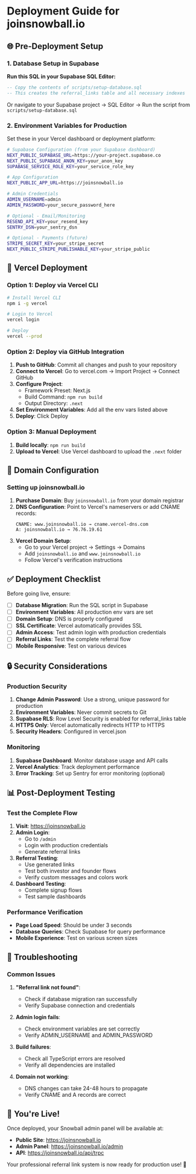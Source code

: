 # Deployment Guide for joinsnowball.io

## 🌐 Pre-Deployment Setup

### 1. Database Setup in Supabase

**Run this SQL in your Supabase SQL Editor:**

```sql
-- Copy the contents of scripts/setup-database.sql
-- This creates the referral_links table and all necessary indexes
```

Or navigate to your Supabase project → SQL Editor → Run the script from `scripts/setup-database.sql`

### 2. Environment Variables for Production

Set these in your Vercel dashboard or deployment platform:

```bash
# Supabase Configuration (from your Supabase dashboard)
NEXT_PUBLIC_SUPABASE_URL=https://your-project.supabase.co
NEXT_PUBLIC_SUPABASE_ANON_KEY=your_anon_key
SUPABASE_SERVICE_ROLE_KEY=your_service_role_key

# App Configuration
NEXT_PUBLIC_APP_URL=https://joinsnowball.io

# Admin Credentials
ADMIN_USERNAME=admin
ADMIN_PASSWORD=your_secure_password_here

# Optional - Email/Monitoring
RESEND_API_KEY=your_resend_key
SENTRY_DSN=your_sentry_dsn

# Optional - Payments (future)
STRIPE_SECRET_KEY=your_stripe_secret
NEXT_PUBLIC_STRIPE_PUBLISHABLE_KEY=your_stripe_public
```

## 🚀 Vercel Deployment

### Option 1: Deploy via Vercel CLI

```bash
# Install Vercel CLI
npm i -g vercel

# Login to Vercel
vercel login

# Deploy
vercel --prod
```

### Option 2: Deploy via GitHub Integration

1. **Push to GitHub**: Commit all changes and push to your repository
2. **Connect to Vercel**: Go to vercel.com → Import Project → Connect GitHub
3. **Configure Project**: 
   - Framework Preset: Next.js
   - Build Command: `npm run build`
   - Output Directory: `.next`
4. **Set Environment Variables**: Add all the env vars listed above
5. **Deploy**: Click Deploy

### Option 3: Manual Deployment

1. **Build locally**: `npm run build`
2. **Upload to Vercel**: Use Vercel dashboard to upload the `.next` folder

## 🔧 Domain Configuration

### Setting up joinsnowball.io

1. **Purchase Domain**: Buy `joinsnowball.io` from your domain registrar
2. **DNS Configuration**: Point to Vercel's nameservers or add CNAME records:
   ```
   CNAME: www.joinsnowball.io → cname.vercel-dns.com
   A: joinsnowball.io → 76.76.19.61
   ```
3. **Vercel Domain Setup**:
   - Go to your Vercel project → Settings → Domains
   - Add `joinsnowball.io` and `www.joinsnowball.io`
   - Follow Vercel's verification instructions

## ✅ Deployment Checklist

Before going live, ensure:

- [ ] **Database Migration**: Run the SQL script in Supabase
- [ ] **Environment Variables**: All production env vars are set
- [ ] **Domain Setup**: DNS is properly configured
- [ ] **SSL Certificate**: Vercel automatically provides SSL
- [ ] **Admin Access**: Test admin login with production credentials
- [ ] **Referral Links**: Test the complete referral flow
- [ ] **Mobile Responsive**: Test on various devices

## 🔒 Security Considerations

### Production Security

1. **Change Admin Password**: Use a strong, unique password for production
2. **Environment Variables**: Never commit secrets to Git
3. **Supabase RLS**: Row Level Security is enabled for referral_links table
4. **HTTPS Only**: Vercel automatically redirects HTTP to HTTPS
5. **Security Headers**: Configured in vercel.json

### Monitoring

1. **Supabase Dashboard**: Monitor database usage and API calls
2. **Vercel Analytics**: Track deployment performance
3. **Error Tracking**: Set up Sentry for error monitoring (optional)

## 📊 Post-Deployment Testing

### Test the Complete Flow

1. **Visit**: https://joinsnowball.io
2. **Admin Login**: 
   - Go to `/admin`
   - Login with production credentials
   - Generate referral links
3. **Referral Testing**:
   - Use generated links
   - Test both investor and founder flows
   - Verify custom messages and colors work
4. **Dashboard Testing**:
   - Complete signup flows
   - Test sample dashboards

### Performance Verification

- **Page Load Speed**: Should be under 3 seconds
- **Database Queries**: Check Supabase for query performance
- **Mobile Experience**: Test on various screen sizes

## 🐛 Troubleshooting

### Common Issues

1. **"Referral link not found"**: 
   - Check if database migration ran successfully
   - Verify Supabase connection and credentials

2. **Admin login fails**:
   - Check environment variables are set correctly
   - Verify ADMIN_USERNAME and ADMIN_PASSWORD

3. **Build failures**:
   - Check all TypeScript errors are resolved
   - Verify all dependencies are installed

4. **Domain not working**:
   - DNS changes can take 24-48 hours to propagate
   - Verify CNAME and A records are correct

## 🎉 You're Live!

Once deployed, your Snowball admin panel will be available at:

- **Public Site**: https://joinsnowball.io
- **Admin Panel**: https://joinsnowball.io/admin
- **API**: https://joinsnowball.io/api/trpc

Your professional referral link system is now ready for production use! 🚀
